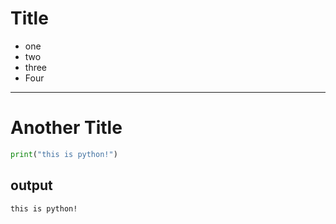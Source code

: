 # Title

- one
- two
- three
- Four

---
# Another Title 

```python
print("this is python!")
```

## output

```shell
this is python!
```
